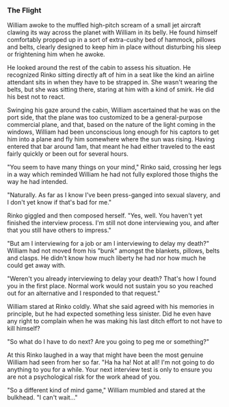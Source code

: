 ### The Flight

William awoke to the muffled high-pitch scream of a small jet aircraft clawing
its way across the planet with William in its belly. He found himself
comfortably propped up in a sort of extra-cushy bed of hammock, pillows and
belts, clearly designed to keep him in place without disturbing his sleep or
frightening him when he awoke.

He looked around the rest of the cabin to assess his situation. He recognized
Rinko sitting directly aft of him in a seat like the kind an airline attendant
sits in when they have to be strapped in. She wasn't wearing the belts, but
she was sitting there, staring at him with a kind of smirk. He did his best
not to react.

Swinging his gaze around the cabin, William ascertained that he was on the
port side, that the plane was too customized to be a general-purpose
commercial plane, and that, based on the nature of the light coming in the
windows, William had been unconscious long enough for his captors to get him
into a plane and fly him somewhere where the sun was rising. Having entered
that bar around 1am, that meant he had either traveled to the east fairly
quickly or been out for several hours.

"You seem to have many things on your mind," Rinko said, crossing her legs in
a way which reminded William he had not fully explored those thighs the way he
had intended.

"Naturally. As far as I know I've been press-ganged into sexual slavery, and I
don't yet know if that's bad for me."

Rinko giggled and then composed herself. "Yes, well. You haven't yet finished
the interview process. I'm still not done interviewing you, and after that you
still have others to impress."

"But am I interviewing for a job or am I interviewing to delay my death?"
William had not moved from his "bunk" amongst the blankets, pillows, belts and
clasps. He didn't know how much liberty he had nor how much he could get away
with.

"Weren't you already interviewing to delay your death? That's how I found you
in the first place. Normal work would not sustain you so you reached out for
an alternative and I responded to that request."

William stared at Rinko coldly. What she said agreed with his memories in
principle, but he had expected something less sinister. Did he even have any
right to complain when he was making his last ditch effort to not have to kill
himself?

"So what do I have to do next? Are you going to peg me or something?"

At this Rinko laughed in a way that might have been the most genuine William
had seen from her so far. "Ha ha ha! Not at all! I'm not going to do anything
to you for a while. Your next interview test is only to ensure you are not a
psychological risk for the work ahead of you.

"So a different kind of mind game," William mumbled and stared at the
bulkhead. "I can't wait..."


